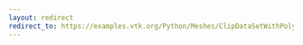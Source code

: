 ```yaml
---
layout: redirect
redirect_to: https://examples.vtk.org/Python/Meshes/ClipDataSetWithPolyData/
---
```

